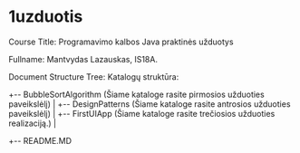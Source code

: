 # 1uzduotis
Course Title: Programavimo kalbos Java praktinės užduotys

Fullname: Mantvydas Lazauskas, IS18A.

Document Structure Tree: Katalogų struktūra:


+-- BubbleSortAlgorithm (Šiame kataloge rasite pirmosios užduoties paveikslėlį)
|
+-- DesignPatterns (Šiame kataloge rasite antrosios užduoties paveikslėlį)
|
+-- FirstUIApp (Šiame kataloge rasite trečiosios užduoties realizaciją.)
|

+-- README.MD
